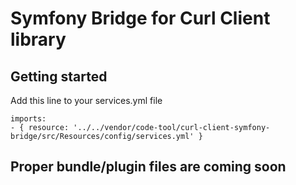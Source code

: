 # Symfony Bridge for Curl Client library

## Getting started
Add this line to your services.yml file
```
imports:
- { resource: '../../vendor/code-tool/curl-client-symfony-bridge/src/Resources/config/services.yml' }
```
## Proper bundle/plugin files are coming soon
